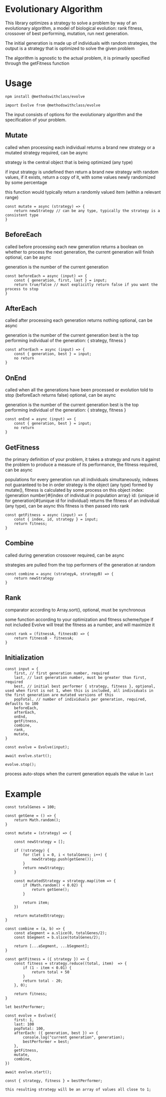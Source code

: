 # Evolutionary Algorithm

This library optimizes a strategy to solve a problem by way of an evolutionary algorithm, a model of biological evolution: rank fitness, crossover of best performing, mutation, run next generation.

The initial generation is made up of individuals with random strategies, the output is a strategy that is optimized to solve the given problem

The algorithm is agnostic to the actual problem, it is primarily specified through the getFitness function

# Usage

`npm install @methodswithclass/evolve`

`import Evolve from @methodswithclass/evolve`

The input consists of options for the evolutionary algorithm and the specification of your problem.

## Mutate

called when processing each individual
returns a brand new strategy or a mutated strategy
required, can be async

strategy is the central object that is being optimized (any type)

if input strategy is undefined then return a brand new strategy with random values, if it exists, return a copy of it, with some values newly randomized by some percentage

this function would typically return a randomly valued item (within a relevant range)

```
const mutate = async (strategy) => {
	return newStrategy // can be any type, typically the strategy is a consistent type
}

```

## BeforeEach

called before processing each new generation
returns a boolean on whether to process the next generation, the current generation will finish
optional, can be async

generation is the number of the current generation

```
const beforeEach = async (input) => {
	const { generation, first, last } = input;
	return true/false // must explicitly return false if you want the process to stop
}
```

## AfterEach

called after processing each generation
returns nothing
optional, can be async

generation is the number of the current generation
best is the top performing individual of the generation: { strategy, fitness }

```
const afterEach = async (input) => {
	const { generation, best } = input;
	no return
}
```

## OnEnd

called when all the generations have been processed or evolution told to stop (beforeEach returns false)
optional, can be async

generation is the number of the current generation
best is the top performing individual of the generation: { strategy, fitness }

```
const onEnd = async (input) => {
	const { generation, best } = input;
	no return
}
```

## GetFitness

the primary definition of your problem, it takes a strategy and runs it against the problem to produce a measure of its performance, the fitness
required, can be async

populations for every generation run all individuals simultaneously, indexes not guaranteed to be in order
strategy is the object (any type) formed by mutate(), fitness is calculated by some process on this object
index: {generation number}#{index of individual in population array}
id: {unique id for generation}#{unique id for individual}
returns the fitness of an individual (any type), can be async
this fitness is then passed into rank

```
const getFitness = async (input) => {
	const { index, id, strategy } = input;
	return fitness;
}

```

## Combine

called during generation crossover
required, can be async

strategies are pulled from the top performers of the generation at random

```
const combine = async (strategyA, strategyB) => {
	return newStrategy
}

```

## Rank

comparator according to Array.sort(),
optional, must be synchronous

some function according to your optimization and fitness scheme/type
if not included Evolve will treat the fitness as a number, and will maximize it

```
const rank = (fitnessA, fitnessB) => {
	return fitnessB - fitnessA;
}
```

## Initialization

```
const input = {
	first, // first generation number, required
	last, // last generation number, must be greater than first, required
	best, // initial best performer { strategy, fitness }, optional, used when first is not 1, when this is included, all individuals in the first generation are mutated versions of this
	popTotal, // number of individuals per generation, required, defaults to 100
	beforeEach,
	afterEach,
	onEnd,
	getFitness,
	combine,
	rank,
	mutate,
}

const evolve = Evolve(input);

await evolve.start();

evolve.stop();
```

process auto-stops when the current generation equals the value in `last`

# Example

```
const totalGenes = 100;

const getGene = () => {
	return Math.random();
}

const mutate = (strategy) => {

	const newStrategy = [];

	if (!strategy) {
		for (let i = 0, i < totalGenes; i++) {
			newStrategy.push(getGene());
		}
		return newStrategy;
	}

	const mutatedStrategy = strategy.map(item => {
		if (Math.random() < 0.02) {
			return getGene();
		}

		return item;
	})

	return mutatedStrategy;
}

const combine = (a, b) => {
	const aSegment = a.slice(0, totalGenes/2);
	const bSegment = b.slice(totalGenes/2);

	return [...aSegment, ...bSegment];
}

const getFitness = ({ strategy }) => {
	const fitness = strategy.reduce((total, item)  => {
		if (1 - item < 0.01) {
			return total + 50
		}
		return total - 20;
	}, 0);

	return fitness;
}

let bestPerformer;

const evolve = Evolve({
	first: 1,
	last: 100
	popTotal: 100,
	afterEach: ({ generation, best }) => {
		console.log("current generation", generation);
		bestPerformer = best;
	},
	getFitness,
	mutate,
	combine,
})

await evolve.start();

const { strategy, fitness } = bestPerformer;

this resulting strategy will be an array of values all close to 1;
```
